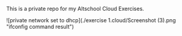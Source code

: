This is a private repo for my Altschool Cloud Exercises.

![private network set to dhcp](./exercise 1.cloud/Screenshot (3).png "ifconfig command result")
